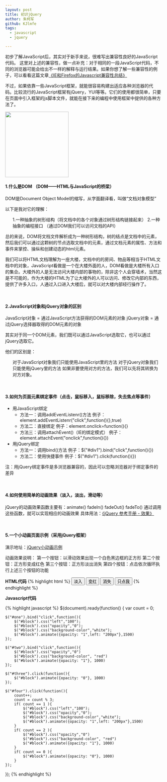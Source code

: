 ```yaml
---
layout: post
title: 初识jQuery
author: 朱柯军
github: KJlmfe
tags:
  - javascript
  - jquery

---
```


初步了解JavaScript后，其实对于新手来说，很难写出兼容性良好的JavaScript代码。
这里对上述的兼容性，做一点补充：对于相同的一段JavaScript代码，不同的浏览器可能会给出不一样的解释与运行结果。如果你想了解一些兼容性的例子，可以看看这篇文章<a href="http://www.cnblogs.com/wiky/archive/2010/01/09/IE-and-Firefox-Javascript-compatibility.html" target="_blank">《IE和Firefox的Javascript兼容性总结》</a>

不过，如果依靠一些JavaScript框架，就能很容易构建出适应各种浏览器的代码。比较流行的JavaScript框架有jQuery，YUI等等。它们的使用都很简单，只要在页面中引入框架的js脚本文件，就能在接下来的编程中使用框架中提供的各种方法了。

<a rel="attachment wp-att-1336" href="http://www.pureweber.com/article/%e5%88%9d%e8%af%86jquery/jquery/"><img class="size-full wp-image-1336 alignright" src="http://www.pureweber.com/wp-content/uploads/2011/11/jquery.jpg" alt="" width="204" height="211" /></a>
<h4>1.什么是DOM （DOM——HTML与JavaScript的桥梁）</h4>
DOM是Document Object Model的缩写，从字面翻译看，叫做“文档对象模型”

以下是我对它的理解：
<ol> 1.一种抽象的树形结构（将文档中的各个对象通过树形结构链接起来）
2.一种抽象的编程接口 （通过DOM我们可以访问文档的API）</ol>
总的来说，DOM将文档文件解析成为一种树形结构，树的结点是文档中的元素，然后我们可以通过这颗树的节点选取文档中的元素，通过文档元素的属性、方法和事件来掌控、操纵和创建动态的html元素。

我们可以将HTML文档理解为一座大楼，文档中的的房间、物品等相当于HTML文档中的对象，JavaScript看做是一个在大楼外面的人，DOM看做是大楼所有入口的集合。大楼外的人是无法访问大楼内部的事物的，除非这个人会穿墙术，当然这是不可能的，作为大楼的HTML为了让大楼外的人可以访问、修改它内部的东西，提供了许多入口，人通过入口进入大楼后，就可以对大楼内部经行操作了。

&nbsp;
<h4>2.JavaScript对象和jQuery对象的区别</h4>
JavaScript对象 = 通过JavaScript方法获得的DOM元素的对象
jQuery对象 = 通过jQuery选择器取得的DOM元素的对象

其实对于同一个DOM元素，我们既可以通过JavaScript选取它，也可以通过jQuery选取它。

他们的区别是：
<ul> 对于JavaScript对象我们只能使用JavaScript里的方法
对于jQuery对象我们只能使用jQuery里的方法
如果非要使用对方的方法，我们可以先将其转换为对方对象。</ul>
&nbsp;
<h4>3.如何为页面元素绑定事件（点击，鼠标移入，鼠标移除，失去焦点等事件）</h4>
<ul>
	<li>用JavaScript绑定
<ul>
	<li>方法一：调用addEventListenr()方法
例子：element.addEventListenr("click",function(){},true)</li>
	<li>方法二：直接绑定
例子：element.onclick=function(){}</li>
	<li>方法三：调用attachEvent()（IE的绑定模式）
例子：element.attachEvent("onclick",function(){})</li>
</ul>
</li>
	<li>用jQuery绑定
<ul>
	<li> 方法一：调用bind()方法
例子：$("#div1").bind("click",function(){})</li>
	<li>方法二：使用快捷事件
例子：$("#div1").click(function(){})</li>
</ul>
</li>
</ul>
注：用jQuery绑定事件是多浏览器兼容的，因此可以忽略浏览器对于绑定事件的差异

&nbsp;
<h4>4.如何使用简单的动画效果（淡入，淡出，滑动等）</h4>
jQuery的动画效果函数主要有：animate()  fadeIn()  fadeOut()  fadeTo()
通过调用这些函数，就可以实现相应的动画效果
具体用法：<a href="http://www.w3school.com.cn/jquery/jquery_ref_effects.asp">《jQuery 参考手册 - 效果》</a>

&nbsp;
<h4>5.一个小动画页面示例（采用jQuery框架）</h4>
演示地址：<a href="http://www.pureweber.com/works/demos/jquery-kick-off/example.html">jQuery小动画示例</a>

动画效果说明：
第一个按钮：以滑动效果出现一个白色黑边框的正方形 第二个按钮：正方形变成红色 第三个按钮：正方形淡出消失
第四个按钮：点击依次循环执行上述三个按钮的功能

<strong>HTML代码</strong>
{% highlight html %}
<button id="one">淡入</button>
<button id="two">变红</button>
<button id="three">消失</button>
<button id="four">只点我</button>
{% endhighlight %}

<strong>Javascript代码</strong>

{% highlight javascript %}
$(document).ready(function() 
{
	var count = 0;

	$("#one").bind("click",function(){
		$("#block").css("left","100");
		$("#block").css("opacity","0");
		$("#block").css("background-color","white");
		$("#block").animate({opacity: "1",left: "200px"},1500)
	});

	$("#two").bind("click",function(){
		$("#block").css("opacity","0")
		$("#block").css("background-color", "red")
		$("#block").animate({opacity: "1"}, 1000)
	});

	$("#three").click(function(){
		$("#block").animate({opacity: "0"}, 1000)
	});

	$("#four").click(function(){
		count++;
		count = count % 3;
		if( count == 1 ){
			$("#block").css("left","100");
			$("#block").css("opacity","0");
			$("#block").css("background-color","white");
			$("#block").animate({opacity: "1",left: "200px"},1500)
		}
		if( count == 2 ){
			$("#block").css("opacity","0")
			$("#block").css("background-color", "red")
			$("#block").animate({opacity: "1"}, 1000)
		}
		if( count == 0 ){
			$("#block").animate({opacity: "0"}, 1000)
		}
	});
});
{% endhighlight %}
